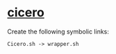 # [cicero](https://hpc.nih.gov/apps/cicero.html)

Create the following symbolic links:
```
Cicero.sh -> wrapper.sh
```
